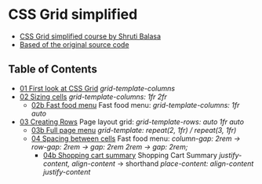 # CSS Grid simplified

- [CSS Grid simplified course by Shruti Balasa](https://laracasts.com/series/css-grids-simplified)
- [Based of the original source code](https://github.com/laracasts/css-grids-simplified)

## Table of Contents

- [01 First look at CSS Grid](https://dragoncillos.github.io/CSS-Grid/01-first-look.html) *grid-template-columns*
- [02 Sizing cells](https://dragoncillos.github.io/CSS-Grid/02-sizing-cells.html) *grid-template-columns: 1fr 2fr*
  - [02b Fast food menu](https://dragoncillos.github.io/CSS-Grid/02b-fast-food-menu.html) Fast food menu: *grid-template-columns: 1fr auto*
- [03 Creating Rows](https://dragoncillos.github.io/CSS-Grid/03-page-layout-grid.html) Page layout grid: *grid-template-rows: auto 1fr auto*
  - [03b Full page menu](https://dragoncillos.github.io/CSS-Grid/03b-full-page-menu.html) *grid-template: repeat(2, 1fr) / repeat(3, 1fr)*
  - [04 Spacing between cells](https://dragoncillos.github.io/CSS-Grid/04-spacing-between-cells.html) Fast food menu: *column-gap: 2rem -> row-gap: 2rem -> gap: 2rem 2rem -> gap: 2rem;*
    - [04b Shopping cart summary](https://dragoncillos.github.io/CSS-Grid/04b-shopping-cart-summary.html) Shopping Cart Summary *justify-content, align-content* -> shorthand *place-content: align-content justify-content*
